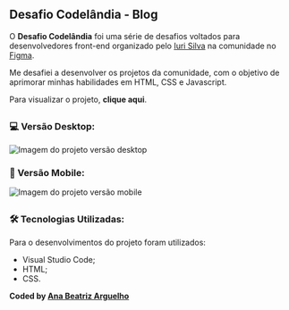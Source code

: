 ## Desafio Codelândia - Blog
O **Desafio Codelândia** foi uma série de desafios voltados para desenvolvedores front-end organizado pelo [Iuri Silva](https://github.com/iuricode) na comunidade no [Figma](https://www.figma.com/design/Yb9IBH56g7T1hdIyZ3BMNO/Desafios---CodeLab?t=54q1PIx2GCxTxUXA-0).

Me desafiei a desenvolver os projetos da comunidade, com o objetivo de aprimorar minhas habilidades em HTML, CSS e Javascript.

Para visualizar o projeto, **clique aqui**.
##

### 💻  Versão Desktop:

![Imagem do projeto versão desktop](https://imgur.com/uWjGu2i.png)

### 📱 Versão Mobile: 
![Imagem do projeto versão mobile](https://imgur.com/1lWTlU9.png)


##


### 🛠️ Tecnologias Utilizadas: 

Para o desenvolvimentos do projeto foram utilizados:
* Visual Studio Code;
* HTML;
* CSS.

**Coded by [Ana Beatriz Arguelho](https://github.com/anabeatrizarguelho)**
